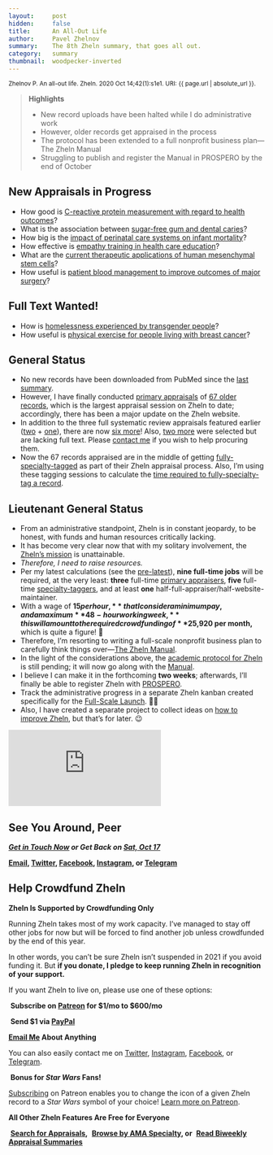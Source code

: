 ```yaml
---
layout:     post
hidden:     false
title:      An All-Out Life
author:     Pavel Zhelnov
summary:    The 8th Zheln summary, that goes all out.
category:   summary
thumbnail:  woodpecker-inverted
---
```


<small>Zhelnov P. An all-out life. Zheln. 2020 Oct 14;42(1):s1e1. URI: {{ page.url | absolute_url }}.</small>

> **Highlights**
>
> * New record uploads have been halted while I do administrative work
> * However, older records get appraised in the process
> * The protocol has been extended to a full nonprofit business plan—The Zheln Manual
> * Struggling to publish and register the Manual in PROSPERO by the end of October

## New Appraisals in Progress

* How good is [C-reactive protein measurement with regard to health outcomes](https://zheln.com/record/2020/09/27/10/)?
* What is the association between [sugar-free gum and dental caries](https://zheln.com/record/2020/09/27/21/)?
* How big is the [impact of perinatal care systems on infant mortality](https://zheln.com/record/2020/09/27/36/)?
* How effective is [empathy training in health care education](https://zheln.com/record/2020/09/27/37/)?
* What are the [current therapeutic applications of human mesenchymal stem cells](https://zheln.com/record/2020/09/27/45/)?
* How useful is [patient blood management to improve outcomes of major surgery](https://zheln.com/record/2020/09/27/46/)?

## Full Text Wanted!

* How is [homelessness experienced by transgender people](https://zheln.com/record/2020/09/27/7/)?
* How useful is [physical exercise for people living with breast cancer](https://zheln.com/record/2020/09/27/47/)?

## General Status

* No new records have been downloaded from PubMed since the [last summary](https://zheln.com/summary/2020/10/10/2/).
* However, I have finally conducted [primary appraisals](https://github.com/p1m-ortho/qs-global-ortho-search-queries/blob/global-sr-query/README.md#staged-record-appraisal) of [67 older records](https://github.com/drzhelnov/zheln.github.io/issues/30), which is the largest appraisal session on Zheln to date; accordingly, there has been a major update on the Zheln website.
* In addition to the three full systematic review appraisals featured earlier ([two](https://zheln.com/summary/2020/09/30/1/#featured-appraisals) + [one](https://zheln.com/summary/2020/10/07/1/#general-status)), there are now [six more](#new-appraisals-in-progress)! Also, [two more](#full-text-wanted) were selected but are lacking full text. Please [contact me](#see-you-around-peer) if you wish to help procuring them.
* Now the 67 records appraised are in the middle of getting [fully-specialty-tagged](https://github.com/p1m-ortho/qs-global-ortho-search-queries/blob/global-sr-query/README.md#specialty-tagging) as part of their Zheln appraisal process. Also, I’m using these tagging sessions to calculate the [time required to fully-specialty-tag a record](https://github.com/drzhelnov/zheln.github.io/issues/30#issuecomment-706717187).

## Lieutenant General Status

* From an administrative standpoint, Zheln is in constant jeopardy, to be honest, with funds and human resources critically lacking.
* It has become very clear now that with my solitary involvement, the [Zheln’s mission](https://github.com/p1m-ortho/qs-global-ortho-search-queries/blob/global-sr-query/README.md#zhelns-mission) is unattainable.
* _Therefore, I need to raise resources._
* Per my latest calculations (see the [pre-latest](https://github.com/p1m-ortho/qs-global-ortho-search-queries/commit/5aca665eb3f5f0a7c63a186480f6efed40bacebb)), **nine full-time jobs** will be required, at the very least: **three** full-time [primary appraisers](https://github.com/p1m-ortho/qs-global-ortho-search-queries/blob/global-sr-query/README.md#staged-record-appraisal), **five** full-time [specialty-taggers](https://github.com/p1m-ortho/qs-global-ortho-search-queries/blob/global-sr-query/README.md#specialty-tagging), and at least **one** half-full-appraiser/half-website-maintainer.
* With a wage of **$15 per hour,** that I consider a minimum pay, and a maximum **48-hour working week,** this will amount to the required crowdfunding of **$25,920 per month,** which is quite a figure! 🥵
* Therefore, I’m resorting to writing a full-scale nonprofit business plan to carefully think things over—[The Zheln Manual](https://github.com/drzhelnov/zheln.github.io/issues/36).
* In the light of the considerations above, the [academic protocol for Zheln](https://github.com/drzhelnov/zheln.github.io/issues/21) is still pending; it will now go along with the [Manual](https://github.com/drzhelnov/zheln.github.io/issues/36).
* I believe I can make it in the forthcoming **two weeks**; afterwards, I’ll finally be able to register Zheln with [PROSPERO](https://www.crd.york.ac.uk/prospero/).
* Track the administrative progress in a separate Zheln kanban created specifically for the [Full-Scale Launch](https://github.com/drzhelnov/zheln.github.io/projects/4). 🚀😎
* Also, I have created a separate project to collect ideas on [how to improve Zheln](https://github.com/drzhelnov/zheln.github.io/projects/5), but that’s for later. 😉

<div class="video-container"><iframe src="https://www.youtube.com/embed/wLoYIBEZEfw" frameborder="0" allow="accelerometer; autoplay; clipboard-write; encrypted-media; gyroscope; picture-in-picture" allowfullscreen></iframe></div>

## See You Around, Peer

<i class="far fa-comments"></i> _**[Get in Touch Now](https://twitter.com/drzhelnov) or Get Back on [Sat, Oct 17](https://github.com/drzhelnov/zheln.github.io/milestone/21)**_

**[Email](mailto:pavel@zheln.com), [Twitter](https://twitter.com/drzhelnov), [Facebook](https://facebook.com/drzhelnov), [Instagram](https://instagram.com/igzheln), or [Telegram](https://t.me/drzhelnov)**

## Help Crowdfund Zheln

**Zheln Is Supported by Crowdfunding Only**

Running Zheln takes most of my work capacity. I’ve managed to stay off other jobs for now but will be forced to find another job unless crowdfunded by the end of this year.

In other words, you can’t be sure Zheln isn’t suspended in 2021 if you avoid funding it. But **if you donate, I pledge to keep running Zheln in recognition of your support.**

If you want Zheln to live on, please use one of these options:

<i class="fab fa-patreon"></i>&nbsp;**Subscribe on [Patreon](https://patreon.com/zheln) for $1/mo to $600/mo**

<i class="fab fa-cc-paypal"></i>&nbsp;**Send $1 via [PayPal](https://paypal.me/pjelnov)**

<i class="fas fa-envelope"></i> **[Email Me](mailto:pavel@zheln.com) About Anything**

You can also easily contact me on [Twitter](https://twitter.com/drzhelnov), [Instagram](https://instagram.com/igzheln), [Facebook](https://facebook.com/drzhelnov), or [Telegram](https://t.me/drzhelnov).

<i class="far fa-grin-alt"></i>&nbsp;**Bonus for _Star Wars_ Fans!**

[Subscribing](https://patreon.com/zheln) on Patreon enables you to change the icon of a given Zheln record to a _Star Wars_ symbol of your choice! [Learn more on Patreon](https://patreon.com/zheln).

**All Other Zheln Features Are Free for Everyone**

<i class="fa fa-search"></i>&nbsp;**[Search for Appraisals](https://zheln.com/search),** <i class="fas fa-user-md"></i>&nbsp;**[Browse by AMA Specialty](https://zheln.com/browse), or** <i class="fa fa-home"></i>&nbsp;**[Read Biweekly Appraisal Summaries](https://zheln.com)**
